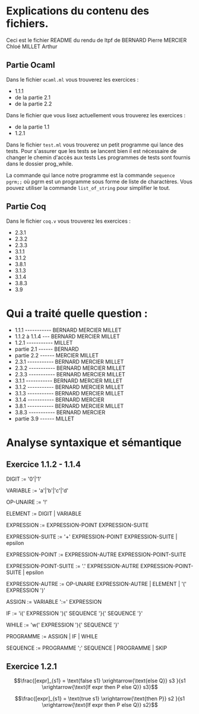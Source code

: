 # Explications du contenu des fichiers.

Ceci est le fichier README du rendu de ltpf de
BERNARD Pierre
MERCIER Chloé
MILLET Arthur

## Partie Ocaml

Dans le fichier `ocaml.ml` vous trouverez les exercices :
 - 1.1.1
 - de la partie 2.1
 - de la partie 2.2

Dans le fichier que vous lisez actuellement vous trouverez les exercices :
 - de la partie 1.1
 - 1.2.1

Dans le fichier `test.ml` vous trouverez un petit programme qui lance des tests.
Pour s'assurer que les tests se lancent bien il est nécessaire de changer le chemin d'accès aux tests
Les programmes de tests sont fournis dans le dossier prog_while.

La commande qui lance notre programme est la commande `sequence pgrm;;` 
où pgrm est un programme sous forme de liste de charactères.
Vous pouvez utiliser la commande `list_of_string` pour simplifier le tout.

## Partie Coq

Dans le fichier `coq.v` vous trouverez les exercices :
 - 2.3.1
 - 2.3.2
 - 2.3.3
 - 3.1.1
 - 3.1.2
 - 3.8.1
 - 3.1.3
 - 3.1.4
 - 3.8.3
 - 3.9

# Qui a traité quelle question :

 - 1.1.1 ----------- BERNARD MERCIER MILLET
 - 1.1.2 à 1.1.4 --- BERNARD MERCIER MILLET 
 - 1.2.1 ----------- MILLET
 - partie 2.1 ------ BERNARD
 - partie 2.2 ------ MERCIER MILLET
 - 2.3.1 ----------- BERNARD MERCIER MILLET
 - 2.3.2 ----------- BERNARD MERCIER MILLET
 - 2.3.3 ----------- BERNARD MERCIER MILLET
 - 3.1.1 ----------- BERNARD MERCIER MILLET
 - 3.1.2 ----------- BERNARD MERCIER MILLET
 - 3.1.3 ----------- BERNARD MERCIER MILLET
 - 3.1.4 ----------- BERNARD MERCIER 
 - 3.8.1 ----------- BERNARD MERCIER MILLET
 - 3.8.3 ----------- BERNARD MERCIER 
 - partie 3.9 ------ MILLET


# Analyse syntaxique et sémantique

## Exercice 1.1.2 - 1.1.4

DIGIT := '0'|'1'

VARIABLE := 'a'|'b'|'c'|'d'

OP-UNAIRE := '!'

ELEMENT := DIGIT | VARIABLE

EXPRESSION := EXPRESSION-POINT EXPRESSION-SUITE

EXPRESSION-SUITE := '+' EXPRESSION-POINT EXPRESSION-SUITE | epsilon

EXPRESSION-POINT := EXPRESSION-AUTRE EXPRESSION-POINT-SUITE

EXPRESSION-POINT-SUITE := '.' EXPRESSION-AUTRE EXPRESSION-POINT-SUITE | epsilon

EXPRESSION-AUTRE := OP-UNAIRE EXPRESSION-AUTRE | ELEMENT | '(' EXPRESSION ')'

ASSIGN := VARIABLE ':=' EXPRESSION

IF := 'i(' EXPRESSION '){' SEQUENCE '}{' SEQUENCE '}'

WHILE := 'w(' EXPRESSION '){' SEQUENCE '}'

PROGRAMME := ASSIGN | IF | WHILE 

SEQUENCE := PROGRAMME ';' SEQUENCE | PROGRAMME | SKIP

## Exercice 1.2.1     

$$\frac{[expr]_{s1} = \text{false  s1} \xrightarrow{\text{else Q}} s3 }{s1 \xrightarrow{\text{If expr then P else Q}} s3}$$

$$\frac{[expr]_{s1} = \text{true  s1} \xrightarrow{\text{then P}} s2 }{s1 \xrightarrow{\text{If expr then P else Q}} s2}$$


